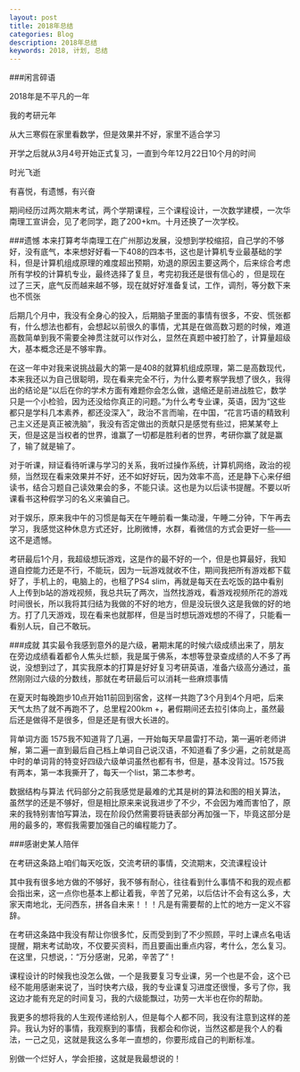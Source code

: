 ```yaml
---
layout: post
title: 2018年总结
categories: Blog
description: 2018年总结
keywords: 2018, 计划, 总结
---
```


###闲言碎语

2018年是不平凡的一年

我的考研元年

从大三寒假在家里看数学，但是效果并不好，家里不适合学习

开学之后就从3月4号开始正式复习，一直到今年12月22日10个月的时间

时光飞逝

有喜悦，有遗憾，有兴奋

期间经历过两次期末考试，两个学期课程，三个课程设计，一次数学建模，一次华南理工宣讲会，见了老同学，跑了200+km。十月还换了一次学校。

###遗憾
本来打算考华南理工在广州那边发展，没想到学校缩招，自己学的不够好，没有底气，本来想好好看一下408的四本书，这也是计算机专业最基础的学科，但是计算机组成原理的难度超出预期，劝退的原因主要这两个，后来综合考虑所有学校的计算机专业，最终选择了复旦，考完初我还是很有信心的 ，但是现在过了三天，底气反而越来越不够，现在就好好准备复试，工作，调剂，等分数下来也不慌张

后期几个月中，我没有全身心的投入，后期脑子里面的事情有很多，不安、慌张都有，什么想法也都有，会想起以前很久的事情，尤其是在做高数习题的时候，难道高数简单到我不需要全神贯注就可以作对么，显然在真题中被打脸了，计算量超级大，基本概念还是不够牢靠。

在这一年中对我来说挑战最大的第一是408的就算机组成原理，第二是高数现代，本来我还以为自己很聪明，现在看来完全不行，为什么要考察学我想了很久，我得出的结论是“以后在你的学术方面有难题你会怎么做，退缩还是前进战胜它，数学只是一个小检验，因为还没给你真正的问题。”为什么考专业课，英语，因为“这些都只是学科几本素养，都还没深入”，政治不言而喻，在中国，“花言巧语的精致利己主义还是真正被洗脑”，我没有否定做出的贡献只是感觉有些过，把某某夸上天，但是这是当权者的世界，谁赢了一切都是胜利者的世界，考研你赢了就是赢了，输了就是输了。

对于听课，辩证看待听课与学习的关系，我听过操作系统，计算机网络，政治的视频，当然现在看来效果并不好，还不如好好玩，因为效率不高，还是静下心来仔细读书，结合习题自己读效果会的多，不能只读。这也是为以后读书提醒。不要以听课看书这种假学习的名义来骗自己。

对于娱乐，原来我中午的习惯是每天在午睡前看一集动漫，午睡二分钟，下午再去学习，我感觉这种休息方式还好，比刷微博，水群，看微信的方式会更好一些——这不是遗憾。

考研最后1个月，我超级想玩游戏，这是作的最不好的一个，但是也算最好，我知道自控能力还是不行，不能玩，因为一玩游戏就收不住，期间我把所有游戏都下载好了，手机上的，电脑上的，也租了PS4 slim，再就是每天在去吃饭的路中看别人上传到b站的游戏视频，我总共玩了两次，当然找游戏，看游戏视频所花的游戏时间很长，所以我将其归结为我做的不好的地方，但是没玩很久这是我做的好的地方。打了几天游戏，现在看来也就那样，但是当时想玩游戏想的不得了，只能看一看别人玩，自己不敢玩。

###成就
其实最令我感到意外的是六级，暑期末尾的时候六级成绩出来了，朋友在旁边成绩看着都令人焦头烂额，我是属于佛系，本想等登录查成绩的人不多了再说，没想到过了，其实我原本的打算是好好复习考研英语，准备六级高分通过，虽然刚刚过六级的分数线，那就在考研最后可以消耗一些麻烦事情

在夏天时每晚跑步10点开始11前回到宿舍，这样一共跑了3个月到4个月吧，后来天气太热了就不再跑不了，总里程200km
+，暑假期间还去拉引体向上，虽然最后还是做得不是很多，但是还是有很大长进的。

背单词方面 1575我不知道背了几遍，一开始每天早晨雷打不动，第一遍听老师讲解，第二遍一直到最后自己档上单词自己说汉语，不知道看了多少遍，之前就是高中时的单词背的特变好四级六级单词虽然也都有书，但是，基本没背过。1575我有两本，第一本我撕开了，每天一个list，第二本参考。

数据结构与算法
代码部分之前我感觉是最难的尤其是树的算法和图的相关算法，虽然学的还是不够好，但是相比原来来说我进步了不少，不会因为难而害怕了，原来的我特别害怕写算法，现在阶段仍然需要将链表部分再加强一下，毕竟这部分是用的最多的，寒假我需要加强自己的编程能力了。

###感谢史某人陪伴

在考研这条路上咱们每天吃饭，交流考研的事情，交流期末，交流课程设计

其中我有很多地方做的不够好，我不够有耐心，往往看到什么事情不和我的观点都会指出来，这一点你也基本上都让着我，辛苦了兄弟，以后估计不会有这么多，大家天南地北，无问西东，拼各自未来！！！凡是有需要帮的上忙的地方一定义不容辞。

在考研这条路中我没有帮让你很多忙，反而受到到了不少照顾，平时上课点名电话提醒，期末考试助攻，不仅要买资料，而且要画出重点内容，考什么，怎么复习。在这里，只想说，：“万分感谢，兄弟，辛苦了”！

课程设计的时候我也没怎么做，一个是我要复习专业课，另一个也是不会，这个已经不能用感谢来说了，当时快考六级，我的专业课复习进度还很慢，多亏了你，我这边才能有充足的时间复习，我的六级能飘过，功劳一大半也在你的帮助。

我更多的想将我的人生观传递给别人，但是每个人都不同，我没有注意到这样的差异。我认为好的事情，我观察到的事情，我都会和你说，当然这都是我个人的看法，一己之见，这就是我这么多年一直想的，你要形成自己的判断标准。

别做一个烂好人，学会拒接，这就是我最想说的！